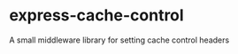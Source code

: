 express-cache-control
=====================

A small middleware library for setting cache control headers